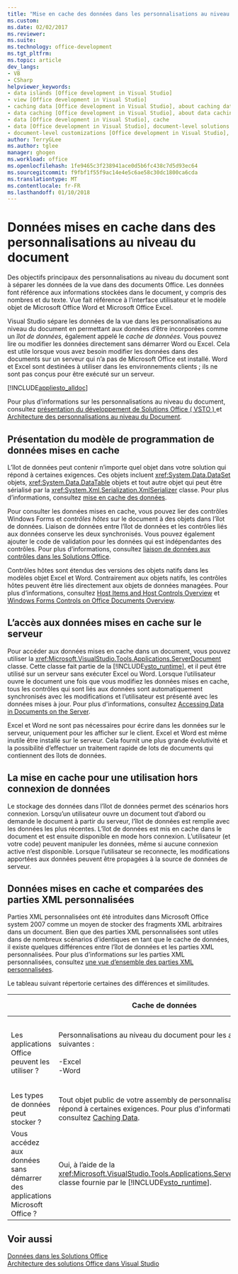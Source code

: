 ```yaml
---
title: "Mise en cache des données dans les personnalisations au niveau du Document | Documents Microsoft"
ms.custom: 
ms.date: 02/02/2017
ms.reviewer: 
ms.suite: 
ms.technology: office-development
ms.tgt_pltfrm: 
ms.topic: article
dev_langs:
- VB
- CSharp
helpviewer_keywords:
- data islands [Office development in Visual Studio]
- view [Office development in Visual Studio]
- caching data [Office development in Visual Studio], about caching data
- data caching [Office development in Visual Studio], about data caching
- data [Office development in Visual Studio], cache
- data [Office development in Visual Studio], document-level solutions
- document-level customizations [Office development in Visual Studio], data model
author: TerryGLee
ms.author: tglee
manager: ghogen
ms.workload: office
ms.openlocfilehash: 1fe9465c3f238941ace0d5b6fc438c7d5d93ec64
ms.sourcegitcommit: f9fbf1f55f9ac14e4e5c6ae58c30dc1800ca6cda
ms.translationtype: MT
ms.contentlocale: fr-FR
ms.lasthandoff: 01/10/2018
---
```

# <a name="cached-data-in-document-level-customizations"></a>Données mises en cache dans des personnalisations au niveau du document
  Des objectifs principaux des personnalisations au niveau du document sont à séparer les données de la vue dans des documents Office. Les données font référence aux informations stockées dans le document, y compris des nombres et du texte. Vue fait référence à l’interface utilisateur et le modèle objet de Microsoft Office Word et Microsoft Office Excel.  
  
 Visual Studio sépare les données de la vue dans les personnalisations au niveau du document en permettant aux données d’être incorporées comme un *îlot de données*, également appelé le *cache de données*. Vous pouvez lire ou modifier les données directement sans démarrer Word ou Excel. Cela est utile lorsque vous avez besoin modifier les données dans des documents sur un serveur qui n’a pas de Microsoft Office est installé. Word et Excel sont destinées à utiliser dans les environnements clients ; ils ne sont pas conçus pour être exécuté sur un serveur.  
  
 [!INCLUDE[appliesto_alldoc](../vsto/includes/appliesto-alldoc-md.md)]  
  
 Pour plus d’informations sur les personnalisations au niveau du document, consultez [présentation du développement de Solutions Office &#40; VSTO &#41; ](../vsto/office-solutions-development-overview-vsto.md) et [Architecture des personnalisations au niveau du Document](../vsto/architecture-of-document-level-customizations.md).  
  
## <a name="understanding-the-cached-data-programming-model"></a>Présentation du modèle de programmation de données mises en cache  
 L’îlot de données peut contenir n’importe quel objet dans votre solution qui répond à certaines exigences. Ces objets incluent <xref:System.Data.DataSet> objets, <xref:System.Data.DataTable> objets et tout autre objet qui peut être sérialisé par la <xref:System.Xml.Serialization.XmlSerializer> classe. Pour plus d’informations, consultez [mise en cache des données](../vsto/caching-data.md).  
  
 Pour consulter les données mises en cache, vous pouvez lier des contrôles Windows Forms et *contrôles hôtes* sur le document à des objets dans l’îlot de données. Liaison de données entre l’îlot de données et les contrôles liés aux données conserve les deux synchronisés. Vous pouvez également ajouter le code de validation pour les données qui est indépendantes des contrôles. Pour plus d’informations, consultez [liaison de données aux contrôles dans les Solutions Office](../vsto/binding-data-to-controls-in-office-solutions.md).  
  
 Contrôles hôtes sont étendus des versions des objets natifs dans les modèles objet Excel et Word. Contrairement aux objets natifs, les contrôles hôtes peuvent être liés directement aux objets de données managées. Pour plus d’informations, consultez [Host Items and Host Controls Overview](../vsto/host-items-and-host-controls-overview.md) et [Windows Forms Controls on Office Documents Overview](../vsto/windows-forms-controls-on-office-documents-overview.md).  
  
## <a name="accessing-cached-data-on-the-server"></a>L’accès aux données mises en cache sur le serveur  
 Pour accéder aux données mises en cache dans un document, vous pouvez utiliser la <xref:Microsoft.VisualStudio.Tools.Applications.ServerDocument> classe. Cette classe fait partie de la [!INCLUDE[vsto_runtime](../vsto/includes/vsto-runtime-md.md)], et il peut être utilisé sur un serveur sans exécuter Excel ou Word. Lorsque l’utilisateur ouvre le document une fois que vous modifiez les données mises en cache, tous les contrôles qui sont liés aux données sont automatiquement synchronisés avec les modifications et l’utilisateur est présenté avec les données mises à jour. Pour plus d'informations, consultez [Accessing Data in Documents on the Server](../vsto/accessing-data-in-documents-on-the-server.md).  
  
 Excel et Word ne sont pas nécessaires pour écrire dans les données sur le serveur, uniquement pour les afficher sur le client. Excel et Word est même inutile être installé sur le serveur. Cela fournit une plus grande évolutivité et la possibilité d’effectuer un traitement rapide de lots de documents qui contiennent des îlots de données.  
  
## <a name="data-caching-for-offline-use"></a>La mise en cache pour une utilisation hors connexion de données  
 Le stockage des données dans l’îlot de données permet des scénarios hors connexion. Lorsqu’un utilisateur ouvre un document tout d’abord ou demande le document à partir du serveur, l’îlot de données est remplie avec les données les plus récentes. L’îlot de données est mis en cache dans le document et est ensuite disponible en mode hors connexion. L’utilisateur (et votre code) peuvent manipuler les données, même si aucune connexion active n’est disponible. Lorsque l’utilisateur se reconnecte, les modifications apportées aux données peuvent être propagées à la source de données de serveur.  
  
## <a name="cached-data-and-custom-xml-parts-compared"></a>Données mises en cache et comparées des parties XML personnalisées  
 Parties XML personnalisées ont été introduites dans Microsoft Office system 2007 comme un moyen de stocker des fragments XML arbitraires dans un document. Bien que des parties XML personnalisées sont utiles dans de nombreux scénarios d’identiques en tant que le cache de données, il existe quelques différences entre l’îlot de données et les parties XML personnalisées. Pour plus d’informations sur les parties XML personnalisées, consultez [une vue d’ensemble des parties XML personnalisées](../vsto/custom-xml-parts-overview.md).  
  
 Le tableau suivant répertorie certaines des différences et similitudes.  
  
||Cache de données|Parties XML personnalisées|  
|-|----------------|----------------------|  
|Les applications Office peuvent les utiliser ?|Personnalisations au niveau du document pour les applications suivantes :<br /><br /> -Excel<br />-Word|Solutions au niveau du document et de niveau application pour les applications suivantes :<br /><br /> -Excel<br />-PowerPoint<br />-Word|  
|Les types de données peut stocker ?|Tout objet public de votre assembly de personnalisation qui répond à certaines exigences. Pour plus d'informations, consultez [Caching Data](../vsto/caching-data.md).|Toutes les données XML.|  
|Vous accédez aux données sans démarrer des applications Microsoft Office ?|Oui, à l’aide de la <xref:Microsoft.VisualStudio.Tools.Applications.ServerDocument> classe fournie par le [!INCLUDE[vsto_runtime](../vsto/includes/vsto-runtime-md.md)].|Oui, à l’aide de classes dans le <xref:System.IO.Packaging> espace de noms, ou à l’aide du SDK de Format Open XML.|  
  
## <a name="see-also"></a>Voir aussi  
 [Données dans les Solutions Office](../vsto/data-in-office-solutions.md)   
 [Architecture des solutions Office dans Visual Studio](../vsto/architecture-of-office-solutions-in-visual-studio.md)  
  
  